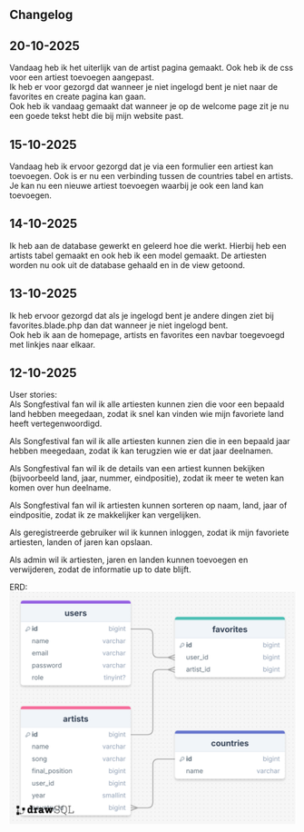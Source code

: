 ## Changelog

## 20-10-2025

Vandaag heb ik het uiterlijk van de artist pagina gemaakt. Ook heb ik de css voor een artiest toevoegen aangepast.
<br>Ik heb er voor gezorgd dat wanneer je niet ingelogd bent je niet naar de favorites en create pagina kan gaan.
<br>Ook heb ik vandaag gemaakt dat wanneer je op de welcome page zit je nu een goede tekst hebt die bij mijn website
past.

## 15-10-2025

Vandaag heb ik ervoor gezorgd dat je via een formulier een artiest kan toevoegen. Ook is er nu een verbinding tussen de
countries tabel en artists. Je kan nu een nieuwe artiest toevoegen waarbij je ook een land kan toevoegen.

## 14-10-2025

Ik heb aan de database gewerkt en geleerd hoe die werkt. Hierbij heb een artists tabel gemaakt en ook heb ik een model
gemaakt. De artiesten worden nu ook uit de database gehaald en in de view getoond.

## 13-10-2025

Ik heb ervoor gezorgd dat als je ingelogd bent je andere dingen ziet bij favorites.blade.php dan dat wanneer je niet
ingelogd bent. <br>
Ook heb ik aan de homepage, artists en favorites een navbar toegevoegd met linkjes naar elkaar.

## 12-10-2025

User stories: <br>
Als Songfestival fan wil ik alle artiesten kunnen zien die voor een bepaald land hebben meegedaan, zodat ik snel kan
vinden wie mijn favoriete land heeft vertegenwoordigd.

Als Songfestival fan wil ik alle artiesten kunnen zien die in een bepaald jaar hebben meegedaan, zodat ik kan terugzien
wie er dat jaar deelnamen.

Als Songfestival fan wil ik de details van een artiest kunnen bekijken (bijvoorbeeld land, jaar, nummer, eindpositie),
zodat ik meer te weten kan komen over hun deelname.

Als Songfestival fan wil ik artiesten kunnen sorteren op naam, land, jaar of eindpositie, zodat ik ze makkelijker kan
vergelijken.

Als geregistreerde gebruiker wil ik kunnen inloggen, zodat ik mijn favoriete artiesten, landen of jaren kan opslaan.

Als admin wil ik artiesten, jaren en landen kunnen toevoegen en verwijderen, zodat de informatie up to date blijft.

ERD:
![erd.png](images/erd.png)
